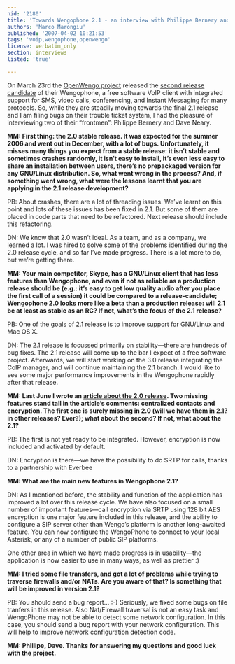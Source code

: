 ```yaml
---
nid: '2180'
title: 'Towards Wengophone 2.1 - an interview with Philippe Bernery and Dave Neary of the OpenWengo project'
authors: 'Marco Marongiu'
published: '2007-04-02 10:21:53'
tags: 'voip,wengophone,openwengo'
license: verbatim_only
section: interviews
listed: 'true'

---
```

On March 23rd the [OpenWengo project](http://www.openwengo.org/) released the [second release candidate](http://download.wengo.com/releases/WengoPhone-2.1/RC2/) of their Wengophone, a free software VoIP client with integrated support for SMS, video calls, conferencing, and Instant Messaging for many protocols. So, while they are steadily moving towards the final 2.1 release and I am filing bugs on their trouble ticket system, I had the pleasure of interviewing two of their “frontmen”: Philippe Bernery and Dave Neary.


<!--break-->


**MM: First thing: the 2.0 stable release. It was expected for the summer 2006 and went out in December, with a lot of bugs. Unfortunately, it misses many things you expect from a stable release: it isn’t stable and sometimes crashes randomly, it isn’t easy to install, it’s even less easy to share an installation between users, there’s no prepackaged version for any GNU/Linux distribution. So, what went wrong in the process? And, if something went wrong, what were the lessons learnt that you are applying in the 2.1 release development?**

PB: About crashes, there are a lot of threading issues. We’ve learnt on this point and lots of these issues has been fixed in 2.1. But some of them are placed in code parts that need to be refactored. Next release should include this refactoring.

DN: We know that 2.0 wasn’t ideal. As a team, and as a company, we learned a lot. I was hired to solve some of the problems identified during the 2.0 release cycle, and so far I’ve made progress. There is a lot more to do, but we’re getting there.

**MM: Your main competitor, Skype, has a GNU/Linux client that has less features than Wengophone, and even if not as reliable as a production release should be (e.g.: it’s easy to get low quality audio after you place the first call of a session) it could be compared to a release-candidate; Wengophone 2.0 looks more like a beta than a production release: will 2.1 be at least as stable as an RC? If not, what’s the focus of the 2.1 release?**

PB: One of the goals of 2.1 release is to improve support for GNU/Linux and Mac OS X.

DN: The 2.1 release is focussed primarily on stability—there are hundreds of bug fixes. The 2.1 release will come up to the bar I expect of a free software project. Afterwards, we will start working on the 3.0 release integrating the CoIP manager, and will continue maintaining the 2.1 branch. I would like to see some major performance improvements in the Wengophone rapidly after that release.

**MM: Last June I wrote an [article about the 2.0 release](http://www.freesoftwaremagazine.com/articles/wengo_phone). Two missing features stand tall in the article’s comments: centralized contacts and encryption. The first one is surely missing in 2.0 (will we have them in 2.1? in other releases? Ever?); what about the second? If not, what about the 2.1?**

PB: The first is not yet ready to be integrated. However, encryption is now included and activated by default.

DN: Encryption is there—we have the possibility to do SRTP for calls, thanks to a partnership with Everbee

**MM: What are the main new features in Wengophone 2.1?**

DN: As I mentioned before, the stability and function of the application has improved a lot over this release cycle. We have also focused on a small number of important features—call encryption via SRTP using 128 bit AES encryption is one major feature included in this release, and the ability to configure a SIP server other than Wengo’s platform is another long-awaited feature. You can now configure the WengoPhone to connect to your local Asterisk, or any of a number of public SIP platforms.

One other area in which we have made progress is in usability—the application is now easier to use in many ways, as well as prettier :)

**MM: I tried some file transfers, and got a lot of problems while trying to traverse firewalls and/or NATs. Are you aware of that? Is something that will be improved in version 2.1?**

PB: You should send a bug report... :-) Seriously, we fixed some bugs on file tranfers in this release. Also Nat/Firewall traversal is not an easy task and WengoPhone may not be able to detect some network configuration. In this case, you should send a bug report with your network configuration. This will help to improve network configuration detection code.

**MM: Phillipe, Dave. Thanks for answering my questions and good luck with the project.**


